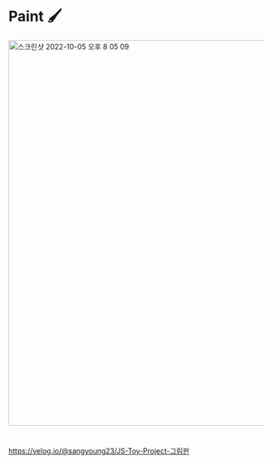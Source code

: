 # Paint 🖌


<img width="759" alt="스크린샷 2022-10-05 오후 8 05 09" src="https://user-images.githubusercontent.com/76932869/194046300-ec06bdea-61e9-4b02-a064-2075782c1f35.png">

#

https://velog.io/@sangyoung23/JS-Toy-Project-그림판

